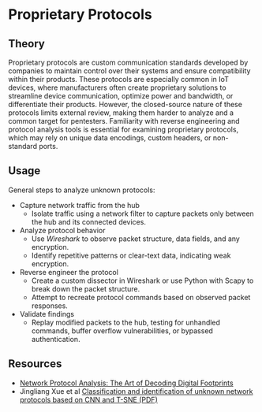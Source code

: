 # Proprietary Protocols

## Theory

Proprietary protocols are custom communication standards developed by companies to maintain control over their systems and ensure compatibility within their products. These protocols are especially common in IoT devices, where manufacturers often create proprietary solutions to streamline device communication, optimize power and bandwidth, or differentiate their products. However, the closed-source nature of these protocols limits external review, making them harder to analyze and a common target for pentesters. Familiarity with reverse engineering and protocol analysis tools is essential for examining proprietary protocols, which may rely on unique data encodings, custom headers, or non-standard ports.



## Usage

General steps to analyze unknown protocols:

* Capture network traffic from the hub
  * Isolate traffic using a network filter to capture packets only between the hub and its connected devices.
* Analyze protocol behavior
  * Use _Wireshark_ to observe packet structure, data fields, and any encryption.
  * Identify repetitive patterns or clear-text data, indicating weak encryption.
* Reverse engineer the protocol
  * Create a custom dissector in Wireshark or use Python with Scapy to break down the packet structure.
  * Attempt to recreate protocol commands based on observed packet responses.
* Validate findings
  * Replay modified packets to the hub, testing for unhandled commands, buffer overflow vulnerabilities, or bypassed authentication.

## Resources

* [Network Protocol Analysis: The Art of Decoding Digital Footprints](https://sushantkatare.medium.com/network-protocol-analysis-the-art-of-decoding-digital-footprints-17638ed08343)
*  Jingliang Xue et al  [Classification and identification of unknown network protocols based on CNN and T-SNE (PDF)](https://iopscience.iop.org/article/10.1088/1742-6596/1617/1/012071/pdf)
